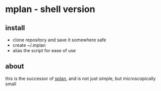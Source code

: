 # mplan - shell version
## install
- clone repository and save it somewhere safe
- create ~/.mplan
- alias the script for ease of use

## about
this is the successor of [splan], and is not just simple, but microscopically small


[splan]:https://github.com/FOSS-the-world/splan-sh
